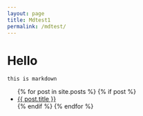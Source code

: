 ```yaml
---
layout: page
title: Mdtest1
permalink: /mdtest/
---
```


# Hello

`this is markdown`


<ul>
  {% for post in site.posts %}
    {% if post %}
        <li>
        <a href="{{ post.url }}">{{ post.title }}</a>
        </li>
    {% endif %}
  {% endfor %}
</ul>